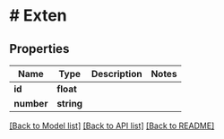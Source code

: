# # Exten

## Properties

Name | Type | Description | Notes
------------ | ------------- | ------------- | -------------
**id** | **float** |  |
**number** | **string** |  |

[[Back to Model list]](../../README.md#models) [[Back to API list]](../../README.md#endpoints) [[Back to README]](../../README.md)
